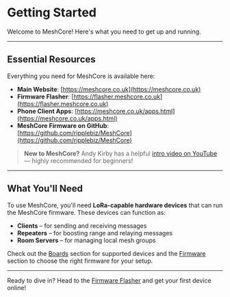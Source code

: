 # Getting Started

Welcome to MeshCore! Here's what you need to get up and running.

---

## Essential Resources

Everything you need for MeshCore is available here:

- **Main Website**: [https://meshcore.co.uk](https://meshcore.co.uk)
- **Firmware Flasher**: [https://flasher.meshcore.co.uk](https://flasher.meshcore.co.uk)
- **Phone Client Apps**: [https://meshcore.co.uk/apps.html](https://meshcore.co.uk/apps.html)
- **MeshCore Firmware on GitHub**: [https://github.com/ripplebiz/MeshCore](https://github.com/ripplebiz/MeshCore)

> **New to MeshCore?** Andy Kirby has a helpful [intro video on YouTube](https://www.youtube.com/watch?v=t1qne8uJBAc) — highly recommended for beginners!

---

## What You'll Need

To use MeshCore, you'll need **LoRa-capable hardware devices** that can run the MeshCore firmware. These devices can function as:

- **Clients** – for sending and receiving messages
- **Repeaters** – for boosting range and relaying messages
- **Room Servers** – for managing local mesh groups

Check out the [Boards](/hardware) section for supported devices and the [Firmware](/firmware) section to choose the right firmware for your setup.

---

Ready to dive in? Head to the [Firmware Flasher](https://flasher.meshcore.co.uk) and get your first device online!
